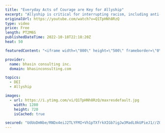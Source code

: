 ```yaml
---
title: "Everyday Acts of Courage are Key for Allyship"
excerpt: "Allyship is critical for interrupting racism, including anti-Black racism. But how can you step up to make this happen? I recently had the privilege of chatting with Minda Harts, an award-winning speaker and expert on building racially inclusive workplaces, and we talked about the importance of intersectionality"
originalUrl: https://youtube.com/watch?v=Q1TpHNh8RzQ
type: video
price: Free
length: PT2M6S
publishedDateTime: 2022-10-18T22:18:20Z
heat: 50

featuredContent: "<iframe width=\"800\" height=\"500\" frameborder=\"0\" src=\"https://www.youtube.com/embed/Q1TpHNh8RzQ\" allow=\"accelerometer; autoplay; encrypted-media; gyroscope; picture-in-picture\" allowfullscreen></iframe>"

provider:
  name: bhasin consulting inc.
  domain: bhasinconsulting.com

topics:
  - DEI
  - Allyship

images:
  - url: https://i.ytimg.com/vi/Q1TpHNh8RzQ/maxresdefault.jpg
    width: 1280
    height: 720
    isCached: true

secured: "UdUoDmNbe/RNDx4eiJ2TLYFMI+Vh1pTXfrkXIGb7igJw3MadL0kUPieJ1//ZQAiHX6gemMwgqe5yJasXaYaj7aNjk/2L6Ja+5GK727zmt9GWANu7YmeWJOXkG2tij1EPQ4wca/JxoCsV/qsIo0TkjXRjlqe1MjKLNZdeNgs6Hmk4kjn9Ghrh+WTmLcGgsuMFkH8TXABJ/RPCoUCWdN78WZtu3+TL9Z03d7L+aD+6SyqvofMbffsX2sFxBRIvsatp4e+++D19ct3XIaCjb+JE8NbjgtgdM9IcnwsLOKbulMvh34kpMvpBAnUmO6BFvH8d+K8Cgp5CRcMBIUTqlznuacnOHj8KkgbW7XieX08uhlMZ3/E6DOAAPsbbf5Yr1AZ3nYbz1lAdRXDBNeNmu3hY5Q==;2snT/LBqHQ+e3Hie+e79gA=="
---
```


